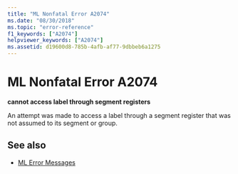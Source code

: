 ```yaml
---
title: "ML Nonfatal Error A2074"
ms.date: "08/30/2018"
ms.topic: "error-reference"
f1_keywords: ["A2074"]
helpviewer_keywords: ["A2074"]
ms.assetid: d19600d8-785b-4afb-af77-9dbbeb6a1275
---
```

# ML Nonfatal Error A2074

**cannot access label through segment registers**

An attempt was made to access a label through a segment register that was not assumed to its segment or group.

## See also

- [ML Error Messages](../../assembler/masm/ml-error-messages.md)
